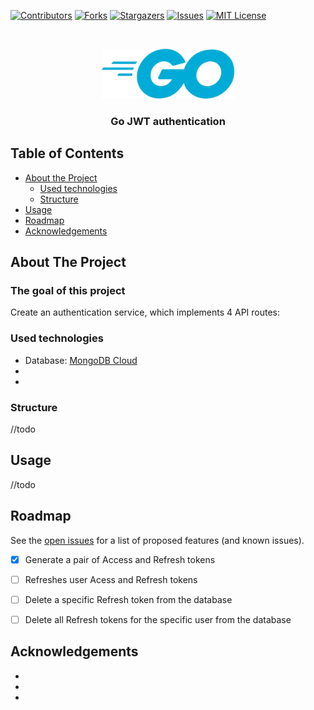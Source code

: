 <!--
*** Thanks for checking out this README Template. If you have a suggestion that would
*** make this better, please fork the repo and create a pull request or simply open
*** an issue with the tag "enhancement".
*** Thanks again! Now go create something AMAZING! :D
***
***
***
*** To avoid retyping too much info. Do a search and replace for the following:
*** github_username, repo_name, twitter_handle, email
-->





<!-- PROJECT SHIELDS -->
<!--
*** I'm using markdown "reference style" links for readability.
*** Reference links are enclosed in brackets [ ] instead of parentheses ( ).
*** See the bottom of this document for the declaration of the reference variables
*** for contributors-url, forks-url, etc. This is an optional, concise syntax you may use.
*** https://www.markdownguide.org/basic-syntax/#reference-style-links
-->
[![Contributors][contributors-shield]][contributors-url]
[![Forks][forks-shield]][forks-url]
[![Stargazers][stars-shield]][stars-url]
[![Issues][issues-shield]][issues-url]
[![MIT License][license-shield]][license-url]



<!-- PROJECT LOGO -->
<br />
<p align="center">
  <a href="https://github.com/Torukai/Go-auth">
    <img src="static/gologo.png" alt="Logo" width="212" height="80">
  </a>

  <h3 align="center">Go JWT authentication</h3>
  
  <!--
  <p align="center">
    YOUR_SHORT_DESCRIPTION
    <br />
    <a href="https://github.com/Torukai/Go-auth"><strong>Explore the docs »</strong></a>
    <br />
    <br />
    <a href="https://github.com/Torukai/Go-auth">View Demo</a>
    ·
    <a href="https://github.com/Torukai/Go-auth/issues">Report Bug</a>
    ·
    <a href="https://github.com/Torukai/Go-auth/issues">Make a suggestion</a>
  </p>
  -->
</p>



<!-- TABLE OF CONTENTS -->
## Table of Contents

* [About the Project](#about-the-project)
  * [Used technologies](#used-technologies)
  * [Structure](#structure)
* [Usage](#usage)
* [Roadmap](#roadmap)
* [Acknowledgements](#acknowledgements)



<!-- ABOUT THE PROJECT -->
## About The Project
<!--
[![Product Name Screen Shot][product-screenshot]](https://example.com)
-->

### The goal of this project

Create an authentication service, which implements 4 API routes:

### Used technologies

* Database: [MongoDB Cloud]()
* []()
* []()

### Structure

//todo

<!-- USAGE EXAMPLES -->
## Usage

//todo


<!-- ROADMAP -->
## Roadmap

See the [open issues](https://github.com/Torukai/Go-auth/issues) for a list of proposed features (and known issues).

- [x] Generate a pair of Access and Refresh tokens
- [ ] Refreshes user Acess and Refresh tokens
- [ ] Delete a specific Refresh token from the database
- [ ] Delete all Refresh tokens for the specific user from the database


<!-- ACKNOWLEDGEMENTS -->
## Acknowledgements

* []()
* []()
* []()





<!-- MARKDOWN LINKS & IMAGES -->
<!-- https://www.markdownguide.org/basic-syntax/#reference-style-links -->
[contributors-shield]: https://img.shields.io/github/contributors/github_username/repo.svg?style=flat-square
[contributors-url]: https://github.com/github_username/repo/graphs/contributors
[forks-shield]: https://img.shields.io/github/forks/github_username/repo.svg?style=flat-square
[forks-url]: https://github.com/github_username/repo/network/members
[stars-shield]: https://img.shields.io/github/stars/github_username/repo.svg?style=flat-square
[stars-url]: https://github.com/github_username/repo/stargazers
[issues-shield]: https://img.shields.io/github/issues/github_username/repo.svg?style=flat-square
[issues-url]: https://github.com/github_username/repo/issues
[license-shield]: https://img.shields.io/github/license/github_username/repo.svg?style=flat-square
[license-url]: https://github.com/github_username/repo/blob/master/LICENSE.txt
[linkedin-shield]: https://img.shields.io/badge/-LinkedIn-black.svg?style=flat-square&logo=linkedin&colorB=555
[linkedin-url]: https://linkedin.com/in/github_username
[product-screenshot]: images/screenshot.png
